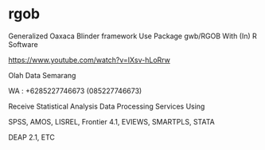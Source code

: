 # rgob
Generalized Oaxaca Blinder framework Use Package gwb/RGOB With (In) R Software

https://www.youtube.com/watch?v=IXsv-hLoRrw

Olah Data Semarang

WA : +6285227746673 (085227746673)

Receive Statistical Analysis Data Processing Services Using

SPSS, AMOS, LISREL, Frontier 4.1, EVIEWS, SMARTPLS, STATA

DEAP 2.1, ETC
